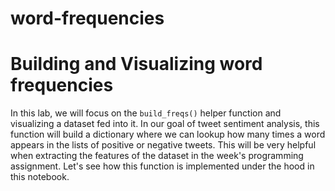 # word-frequencies

# Building and Visualizing word frequencies


In this lab, we will focus on the `build_freqs()` helper function and visualizing a dataset fed into it. In our goal of tweet sentiment analysis, this function will build a dictionary where we can lookup how many times a word appears in the lists of positive or negative tweets. This will be very helpful when extracting the features of the dataset in the week's programming assignment. Let's see how this function is implemented under the hood in this notebook.
